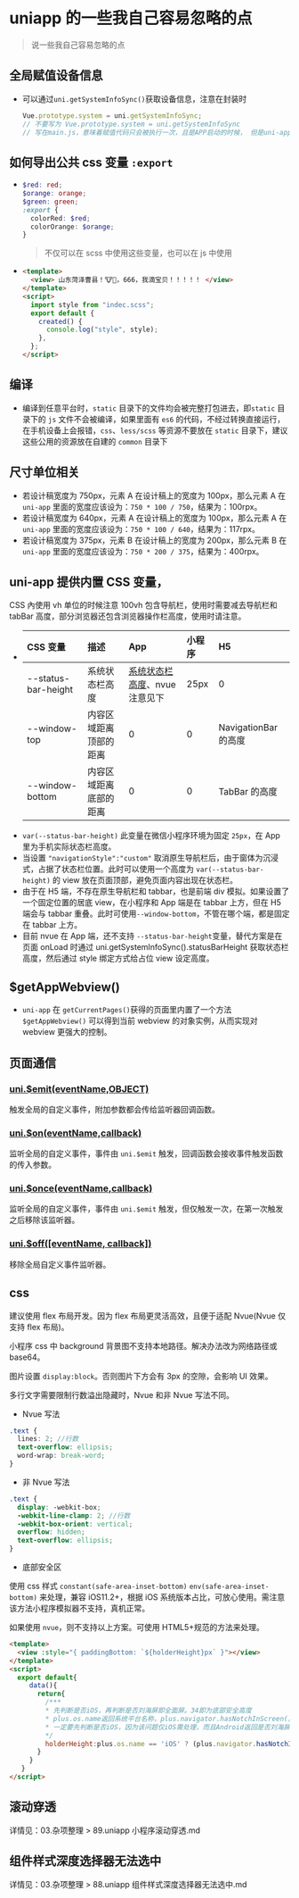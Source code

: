 # uniapp 的一些我自己容易忽略的点

> 说一些我自己容易忽略的点

## 全局赋值设备信息

- 可以通过`uni.getSystemInfoSync()`获取设备信息，注意在封装时

  ```js
  Vue.prototype.system = uni.getSystemInfoSync;
  // 不要写为 Vue.prototype.system = uni.getSystemInfoSync
  // 写在main.js，意味着赋值代码只会被执行一次，且是APP启动的时候， 但是uni-app中，设备信息的windowHeight属性是不含APP的导航栏和tabbar高度在内的，当我们进入首页时，windowHeight不含tabbar高度在内，高度可能为 '700px'，但是进入内页后，没有tabbar，这时的windowHeight高度依然为700px(少掉了tabbar的50px高度)，显然是不正确的。
  ```

## 如何导出公共 css 变量 `:export`

- ```scss
  $red: red;
  $orange: orange;
  $green: green;
  :export {
    colorRed: $red;
    colorOrange: $orange;
  }
  ```

  > 不仅可以在 scss 中使用这些变量，也可以在 js 中使用

- ```html
  <template>
    <view> 山东菏泽曹县！🐮🍺，666，我滴宝贝！！！！！ </view>
  </template>
  <script>
    import style from "indec.scss";
    export default {
      created() {
        console.log("style", style);
      },
    };
  </script>
  ```

## 编译

- 编译到任意平台时，`static` 目录下的文件均会被完整打包进去，即`static` 目录下的 `js` 文件不会被编译，如果里面有 `es6` 的代码，不经过转换直接运行，在手机设备上会报错，`css`、`less/scss` 等资源不要放在 `static` 目录下，建议这些公用的资源放在自建的 `common` 目录下

## 尺寸单位相关

- 若设计稿宽度为 750px，元素 A 在设计稿上的宽度为 100px，那么元素 A 在 `uni-app` 里面的宽度应该设为：`750 * 100 / 750`，结果为：100rpx。
- 若设计稿宽度为 640px，元素 A 在设计稿上的宽度为 100px，那么元素 A 在 `uni-app` 里面的宽度应该设为：`750 * 100 / 640`，结果为：117rpx。
- 若设计稿宽度为 375px，元素 B 在设计稿上的宽度为 200px，那么元素 B 在 `uni-app` 里面的宽度应该设为：`750 * 200 / 375`，结果为：400rpx。

## uni-app 提供内置 CSS 变量，

CSS 內使用 vh 单位的时候注意 100vh 包含导航栏，使用时需要减去导航栏和 tabBar 高度，部分浏览器还包含浏览器操作栏高度，使用时请注意。

- | CSS 变量            | 描述                   | App                                                                                                                  | 小程序 | H5                   |
  | :------------------ | :--------------------- | :------------------------------------------------------------------------------------------------------------------- | :----- | :------------------- |
  | --status-bar-height | 系统状态栏高度         | [系统状态栏高度](http://www.html5plus.org/doc/zh_cn/navigator.html#plus.navigator.getStatusbarHeight)、nvue 注意见下 | 25px   | 0                    |
  | --window-top        | 内容区域距离顶部的距离 | 0                                                                                                                    | 0      | NavigationBar 的高度 |
  | --window-bottom     | 内容区域距离底部的距离 | 0                                                                                                                    | 0      | TabBar 的高度        |

* `var(--status-bar-height)` 此变量在微信小程序环境为固定 `25px`，在 App 里为手机实际状态栏高度。
* 当设置 `"navigationStyle":"custom"` 取消原生导航栏后，由于窗体为沉浸式，占据了状态栏位置。此时可以使用一个高度为 `var(--status-bar-height)` 的 view 放在页面顶部，避免页面内容出现在状态栏。
* 由于在 H5 端，不存在原生导航栏和 tabbar，也是前端 div 模拟。如果设置了一个固定位置的居底 view，在小程序和 App 端是在 tabbar 上方，但在 H5 端会与 tabbar 重叠。此时可使用`--window-bottom`，不管在哪个端，都是固定在 tabbar 上方。
* 目前 nvue 在 App 端，还不支持 `--status-bar-height`变量，替代方案是在页面 onLoad 时通过 uni.getSystemInfoSync().statusBarHeight 获取状态栏高度，然后通过 style 绑定方式给占位 view 设定高度。

## $getAppWebview()

- `uni-app` 在 `getCurrentPages()`获得的页面里内置了一个方法 `$getAppWebview()` 可以得到当前 webview 的对象实例，从而实现对 webview 更强大的控制。

## 页面通信

### [uni.$emit(eventName,OBJECT)](https://uniapp.dcloud.net.cn/api/window/communication?id=emit)

触发全局的自定义事件，附加参数都会传给监听器回调函数。

### [uni.$on(eventName,callback)](https://uniapp.dcloud.net.cn/api/window/communication?id=on)

监听全局的自定义事件，事件由 `uni.$emit` 触发，回调函数会接收事件触发函数的传入参数。

### [uni.$once(eventName,callback)](https://uniapp.dcloud.net.cn/api/window/communication?id=once)

监听全局的自定义事件，事件由 `uni.$emit` 触发，但仅触发一次，在第一次触发之后移除该监听器。

### [uni.$off([eventName, callback])](https://uniapp.dcloud.net.cn/api/window/communication?id=off)

移除全局自定义事件监听器。

## css

建议使用 flex 布局开发。因为 flex 布局更灵活高效，且便于适配 Nvue(Nvue 仅支持 flex 布局)。

小程序 css 中 background 背景图不支持本地路径。解决办法改为网络路径或 base64。

图片设置 `display:block`。否则图片下方会有 3px 的空隙，会影响 UI 效果。

多行文字需要限制行数溢出隐藏时，Nvue 和非 Nvue 写法不同。

- Nvue 写法

```scss
.text {
  lines: 2; //行数
  text-overflow: ellipsis;
  word-wrap: break-word;
}
```

- 非 Nvue 写法

```scss
.text {
  display: -webkit-box;
  -webkit-line-clamp: 2; //行数
  -webkit-box-orient: vertical;
  overflow: hidden;
  text-overflow: ellipsis;
}
```

- 底部安全区

使用 css 样式 `constant(safe-area-inset-bottom)` `env(safe-area-inset-bottom)` 来处理，兼容 iOS11.2+，根据 iOS 系统版本占比，可放心使用。需注意该方法小程序模拟器不支持，真机正常。

如果使用 `nvue`，则不支持以上方案。可使用 HTML5+规范的方法来处理。

```html
<template>
  <view :style="{ paddingBottom: `${holderHeight}px` }"></view>
</template>
<script>
  export default{
     data(){
       return{
         /***
         * 先判断是否iOS，再判断是否刘海屏即全面屏。34即为底部安全高度
         * plus.os.name返回系统平台名称，plus.navigator.hasNotchInScreen()返回是否是刘海屏。
         * 一定要先判断是否iOS，因为该问题仅iOS需处理，而且Android返回是否刘海屏标准不一，会有显示问题。
         */
         holderHeight:plus.os.name == 'iOS' ? (plus.navigator.hasNotchInScreen() ? 34 : 0) : 0)
       }
     }
   }
</script>
```

## 滚动穿透

详情见：03.杂项整理 > 89.uniapp 小程序滚动穿透.md

## 组件样式深度选择器无法选中

详情见：03.杂项整理 > 88.uniapp 组件样式深度选择器无法选中.md
